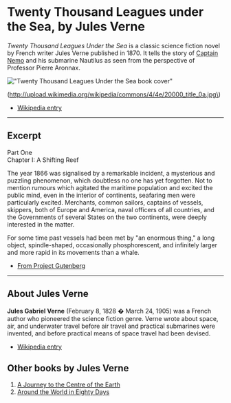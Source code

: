 # Twenty Thousand Leagues under the Sea, by Jules Verne
*Twenty Thousand Leagues Under the Sea* is a classic science fiction novel by French writer Jules Verne published in 1870. It tells the story of 
[Captain Nemo](http://en.wikipedia.org/wiki/Captain_Nemo "Captain Nemo") and his submarine Nautilus as seen from the perspective of Professor Pierre Aronnax.

!["Twenty Thousand Leagues Under the Sea book cover"](http://upload.wikimedia.org/wikipedia/commons/4/4e/20000_title_0a.jpg "Twenty Thousand Leagues Under the Sea book cover")

\(http://upload.wikimedia.org/wikipedia/commons/4/4e/20000_title_0a.jpg\)

- [Wikipedia entry](http://en.wikipedia.org/wiki/Twenty_Thousand_Leagues_Under_the_Sea "Twenty Thousand Leagues Under the Sea")  

*****
## Excerpt

Part One  
Chapter I: A Shifting Reef

The year 1866 was signalised by a remarkable incident, a mysterious and puzzling phenomenon, which doubtless no one has yet forgotten. Not to mention rumours which agitated the maritime population and excited the public mind, even in the interior of continents, seafaring men were particularly excited. Merchants, common sailors, captains of vessels, skippers, both of Europe and America, naval officers of all countries, and the Governments of several States on the two continents, were deeply interested in the matter.

For some time past vessels had been met by "an enormous thing," a long object, spindle-shaped, occasionally phosphorescent, and infinitely larger and more rapid in its movements than a whale.

- [From Project Gutenberg](http://www.gutenberg.org/ebooks/164 "Twenty Thousand Leagues Under the Sea ebook")
*****
## About Jules Verne
**Jules Gabriel Verne** \(February 8, 1828 � March 24, 1905\) was a French author who pioneered the science fiction genre. Verne wrote about space, air, and underwater travel before air travel and practical submarines were invented, and before practical means of space travel had been devised.

- [Wikipedia entry](http://en.wikipedia.org/wiki/Jules_Verne "Jules Verne")

## Other books by Jules Verne

1. [A Journey to the Centre of the Earth](http://en.wikipedia.org/wiki/A_Journey_to_the_Center_of_the_Earth "A Journey to the Center of the Earth")  
2. [Around the World in Eighty Days](http://en.wikipedia.org/wiki/Around_the_World_in_Eighty_Days "Around the World in Eighty Days")